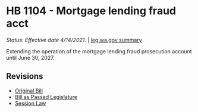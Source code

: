 # HB 1104 - Mortgage lending fraud acct
*Status: Effective date 4/14/2021.* | [leg.wa.gov summary](https://app.leg.wa.gov/billsummary?BillNumber=1104&Year=2021)

Extending the operation of the mortgage lending fraud prosecution account until June 30, 2027.

## Revisions
* [Original Bill](1/)
* [Bill as Passed Legislature](1/)
* [Session Law](1/)